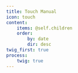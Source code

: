 ```yaml
---
title: Touch Manual
icon: touch
content:
    items: @self.children
    order:
        by: date
        dir: desc
twig_first: true
process:
    twig: true
---
```

